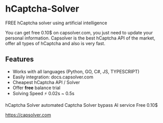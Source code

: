 # hCaptcha-Solver
FREE hCaptcha solver using artificial intelligence


You can get free 0.10$ on capsolver.com, you just need to update your personal information.
Capsolver is the best hCaptcha API of the market, offer all types of hCaptcha and also is very fast.

## Features
- Works with all languages (Python, GO, C#, JS, TYPESCRIPT)
- Easily integration: docs.capsolver.com
- Cheapest hCaptcha API / Solver
- Offer **free** balance trial
- Solving Speed ⚡ 0.02s ~ 0.5s

hCaptcha Solver automated Captcha Solver bypass AI service Free 0.10$

https://capsolver.com








  
  
  
  
  
  
  
  
  
  
  
  
  


